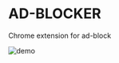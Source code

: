 # AD-BLOCKER
Chrome extension for ad-block



![demo](https://user-images.githubusercontent.com/67868950/185729275-1eb549e4-d47f-4a89-b41e-bc41f094d125.gif)
